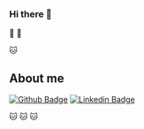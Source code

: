 ### Hi there 👋

<!--
**danielafontana/danielafontana** is a ✨ _special_ ✨ repository because its `README.md` (this file) appears on your GitHub profile.

Here are some ideas to get you started:

- 🔭 I’m currently working on ...
- 🌱 I’m currently learning ...
- 👯 I’m looking to collaborate on ...
- 🤔 I’m looking for help with ...
- 💬 Ask me about ...
- 📫 How to reach me: ...
- 😄 Pronouns: ...
- ⚡ Fun fact: ...
-->
 

:pill: :microscope:

:cat:

## About me

[![Github Badge](https://img.shields.io/badge/-Github-000?style=flat-square&logo=Github&logoColor=white&link=https://github.com/danielafontana)](https://github.com/danielafontana) 
[![Linkedin Badge](https://img.shields.io/badge/-LinkedIn-blue?style=flat-square&logo=Linkedin&logoColor=white&link=https://www.linkedin.com/in/daniela-a-fontana/)](https://www.linkedin.com/in/daniela-a-fontana/)


:cat:
:cat:
:cat:
